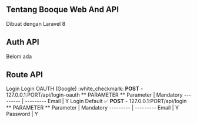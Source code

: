 ## Tentang Booque Web And API
Dibuat dengan Laravel 8 

## Auth API
Belom ada

## Route API
Login
	Login OAUTH (Google) :white_checkmark:
		**POST** - 127.0.0.1:PORT/api/login-oauth
		** PARAMETER **
		Parameter | Mandatory
		--------- | ---------
		Email | Y
    Login Default :white_check_mark:
		**POST** - 127.0.0.1:PORT/api/login
		** PARAMETER **
		Parameter | Mandatory
		--------- | ---------
		Email | Y
		Password | Y
